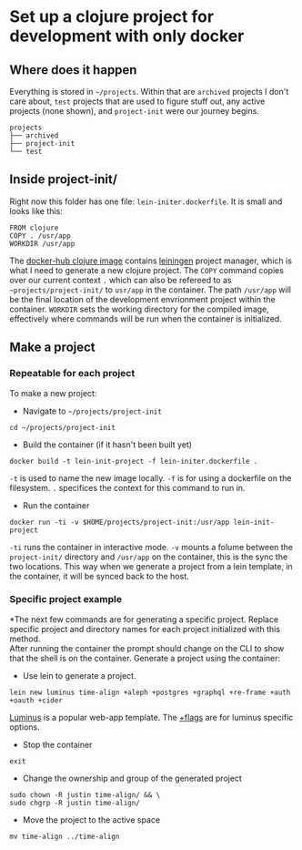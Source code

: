 # Set up a clojure project for development with only docker

## Where does it happen
Everything is stored in `~/projects`. Within that are `archived` projects I don't care about, `test` projects that are used to figure stuff out, any active projects (none shown), and `project-init` were our journey begins.
```
projects
├── archived
├── project-init
└── test

```

## Inside project-init/
Right now this folder has one file: `lein-initer.dockerfile`. It is small and looks like this:
```
FROM clojure
COPY . /usr/app
WORKDIR /usr/app
```
The [docker-hub clojure image](https://hub.docker.com/_/clojure/) contains [leiningen](https://leiningen.org/) project manager, which is what I need to generate a new clojure project. The `COPY` command copies over our current context `.` which can also be refereed to as `~projects/project-init/` to `usr/app` in the container. The path `/usr/app` will be the final location of the development envrionment project within the container. `WORKDIR` sets the working directory for the compiled image, effectively where commands will be run when the container is initialized. 

## Make a project
### Repeatable for each project
To make a new project:  

- Navigate to `~/projects/project-init`
```
cd ~/projects/project-init
```

- Build the container (if it hasn't been built yet)
```
docker build -t lein-init-project -f lein-initer.dockerfile .
```
`-t` is used to name the new image locally. `-f` is for using a dockerfile on the filesystem. `.` specifices the context for this command to run in.

- Run the container
```
docker run -ti -v $HOME/projects/project-init:/usr/app lein-init-project
```
`-ti` runs the container in interactive mode. `-v` mounts a folume between the `project-init/` directory and `/usr/app` on the container, this is the sync the two locations. This way when we generate a project from a lein template, in the container, it will be synced back to the host.

### Specific project example
*The next few commands are for generating a specific project. Replace specific project and directory names for each project initialized with this method.  
After running the container the prompt should change on the CLI to show that the shell is on the container. Generate a project using the container:  

- Use lein to generate a project.
```
lein new luminus time-align +aleph +postgres +graphql +re-frame +auth +oauth +cider
```
[Luminus](http://www.luminusweb.net/) is a popular web-app template.
The [+flags](https://github.com/luminus-framework/luminus-template#usage) are for luminus specific options.

- Stop the container
```
exit
```

- Change the ownership and group of the generated project
```
sudo chown -R justin time-align/ && \
sudo chgrp -R justin time-align/
```

- Move the project to the active space
```
mv time-align ../time-align
```
